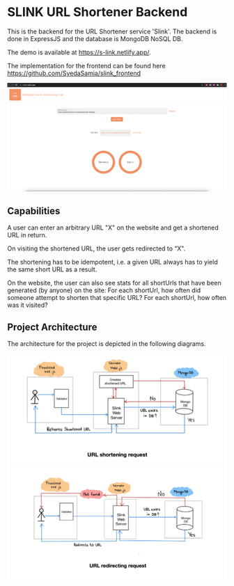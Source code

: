 # SLINK URL Shortener Backend

This is the backend for the URL Shortener service 'Slink'. The backend is done in ExpressJS and the database is MongoDB NoSQL DB.

The demo is available at https://s-link.netlify.app/. 

The implementation for the frontend can be found here https://github.com/SyedaSamia/slink_frontend

![Screenshot](/images/slink.png)

## Capabilities

A user can enter an arbitrary URL "X" on the website and get a shortened URL in return.

On visiting the shortened URL, the user gets redirected to “X".

The shortening has to be idempotent, i.e. a given URL always has to yield the same short URL as a result.

On the website, the user can also see stats for all shortUrls that have been generated (by anyone) on the site:
  For each shortUrl, how often did someone attempt to shorten that specific URL?
  For each shortUrl, how often was it visited?

## Project Architecture

The architecture for the project is depicted in the following diagrams. 

![Screenshot](/images/architecture.png)
![Screenshot](/images/architecture2.png)

